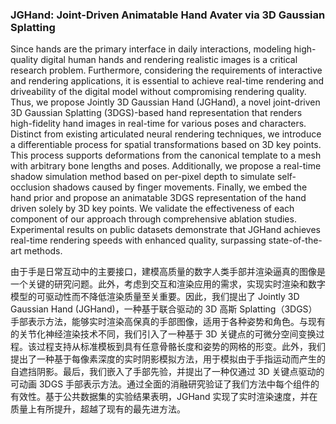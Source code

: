 ### JGHand: Joint-Driven Animatable Hand Avater via 3D Gaussian Splatting

Since hands are the primary interface in daily interactions, modeling high-quality digital human hands and rendering realistic images is a critical research problem. Furthermore, considering the requirements of interactive and rendering applications, it is essential to achieve real-time rendering and driveability of the digital model without compromising rendering quality. Thus, we propose Jointly 3D Gaussian Hand (JGHand), a novel joint-driven 3D Gaussian Splatting (3DGS)-based hand representation that renders high-fidelity hand images in real-time for various poses and characters. Distinct from existing articulated neural rendering techniques, we introduce a differentiable process for spatial transformations based on 3D key points. This process supports deformations from the canonical template to a mesh with arbitrary bone lengths and poses. Additionally, we propose a real-time shadow simulation method based on per-pixel depth to simulate self-occlusion shadows caused by finger movements. Finally, we embed the hand prior and propose an animatable 3DGS representation of the hand driven solely by 3D key points. We validate the effectiveness of each component of our approach through comprehensive ablation studies. Experimental results on public datasets demonstrate that JGHand achieves real-time rendering speeds with enhanced quality, surpassing state-of-the-art methods.

由于手是日常互动中的主要接口，建模高质量的数字人类手部并渲染逼真的图像是一个关键的研究问题。此外，考虑到交互和渲染应用的需求，实现实时渲染和数字模型的可驱动性而不降低渲染质量至关重要。因此，我们提出了 Jointly 3D Gaussian Hand (JGHand)，一种基于联合驱动的 3D 高斯 Splatting（3DGS）手部表示方法，能够实时渲染高保真的手部图像，适用于各种姿势和角色。与现有的关节化神经渲染技术不同，我们引入了一种基于 3D 关键点的可微分空间变换过程。该过程支持从标准模板到具有任意骨骼长度和姿势的网格的形变。此外，我们提出了一种基于每像素深度的实时阴影模拟方法，用于模拟由于手指运动而产生的自遮挡阴影。最后，我们嵌入了手部先验，并提出了一种仅通过 3D 关键点驱动的可动画 3DGS 手部表示方法。通过全面的消融研究验证了我们方法中每个组件的有效性。基于公共数据集的实验结果表明，JGHand 实现了实时渲染速度，并在质量上有所提升，超越了现有的最先进方法。
